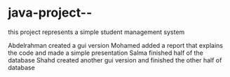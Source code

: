 # java-project--
this project represents a simple student management system

Abdelrahman created a gui version 
Mohamed added a report that explains the code and made a simple presentation 
Salma finished half of the database 
Shahd created another gui version and finished the other half of database 

